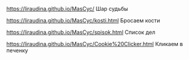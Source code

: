 https://liraudina.github.io/MasCyc/  Шар судьбы

https://liraudina.github.io/MasCyc/kosti.html  Бросаем кости

https://liraudina.github.io/MasCyc/spisok.html  Список дел

https://liraudina.github.io/MasCyc/Cookie%20Clicker.html Кликаем в печенку
